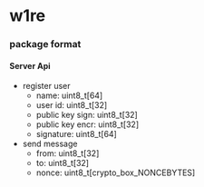 # w1re

### package format
#### Server Api
* register user
  * name: uint8_t[64]
  * user id: uint8_t[32]
  * public key sign: uint8_t[32]
  * public key encr: uint8_t[32]
  * signature: uint8_t[64]
* send message
  * from: uint8_t[32]
  * to: uint8_t[32]
  * nonce: uint8_t[crypto_box_NONCEBYTES]
